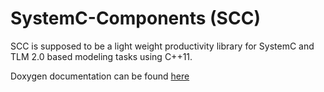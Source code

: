 SystemC-Components (SCC)
========================

SCC is supposed to be a light weight productivity library for SystemC and TLM 2.0 based modeling tasks using C++11.

Doxygen documentation can be found [here](main)
